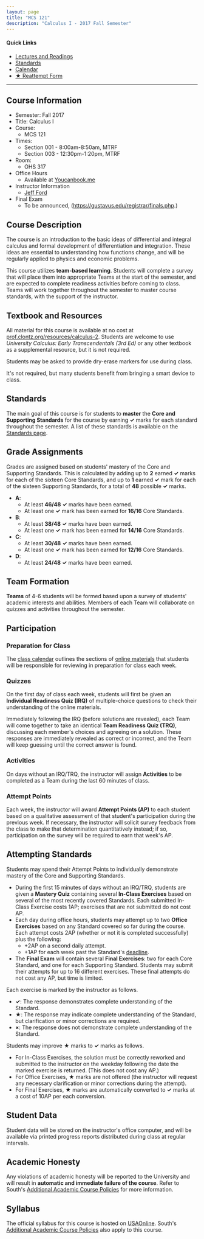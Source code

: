 ```yaml
---
layout: page
title: "MCS 121"
description: "Calculus I - 2017 Fall Semester"
---
```


#### Quick Links

- [Lectures and Readings][text]
- [Standards][standards]
- [Calendar][calendar]
- [**★** Reattempt Form](pdf/star-reattempt.pdf)

---

## Course Information

* Semester: Fall 2017
* Title: Calculus I
* Course:
    * MCS 121
* Times:
    * Section 001 - 8:00am-8:50am, MTRF
    * Section 003 - 12:30pm-1:20pm, MTRF
* Room:
    * OHS 317
* Office Hours
    * Available at [Youcanbook.me][bookings]
* Instructor Information
    * [Jeff Ford][about]
* Final Exam
    * To be announced, (https://gustavus.edu/registrar/finals.php.)


## Course Description

The course is an introduction to the basic ideas of differential and
integral calculus and formal development of differentiation and integration.
These ideas are essential to understanding how functions change, and will
be regularly applied to physics and economic problems.

This course utilizes **team-based learning**.
Students will
complete a survey that will place them into appropriate Teams at the
start of the semester, and are expected to complete readiness activities
before coming to class.
Teams will work together throughout the semester to master course
standards, with the support of the instructor.


## Textbook and Resources

All material for this course is available at no cost at
[prof.clontz.org/resources/calculus-2][text]. Students are welcome to use
*University Calculus: Early Transcendentals (3rd Ed)* or any other textbook
as a supplemental resource, but it is not required.

Students may be asked to provide dry-erase markers for use during class.

It's not required, but many students benefit from bringing a smart device
to class.


## Standards

The main goal of this course is for students to **master** the
**Core and Supporting Standards** for the course by earning
**✓** marks for each standard throughout the semester.
A list of these standards is available on the
[Standards page][standards].




## Grade Assignments

Grades are assigned based on students' mastery of the Core and Supporting
Standards. This is calculated by adding up to **2** earned **✓** marks
for each of the sixteen Core Standards,
and up to **1** earned **✓** mark for each of the sixteen
Supporting Standards, for a total of **48** possible **✓** marks.

* **A**:
  * At least **46/48** **✓** marks have been earned.
  * At least one **✓** mark has been earned for **16/16** Core Standards.
* **B**:
  * At least **38/48** **✓** marks have been earned.
  * At least one **✓** mark has been earned for **14/16** Core Standards.
* **C**:
  * At least **30/48** **✓** marks have been earned.
  * At least one **✓** mark has been earned for **12/16** Core Standards.
* **D**:
  * At least **24/48** **✓** marks have been earned.


## Team Formation

**Teams** of 4-6 students will be formed based upon a survey
of students' academic interests and abilities.
Members of each Team will collaborate on quizzes and activities
throughout the semester.


## Participation

### Preparation for Class

The [class calendar][calendar] outlines the
sections of [online materials][text] that students will be
responsible for reviewing in preparation for class each week.

### Quizzes

On the first day of class each week, students will first be given an
**Individual Readiness Quiz (IRQ)** of multiple-choice
questions to check their understanding of the online materials.

Immediately following the IRQ (before solutions are revealed),
each Team will come together to take an
identical **Team Readiness Quiz (TRQ)**, discussing each member's choices and
agreeing on a solution. These responses are immediately revealed as correct
or incorrect, and the Team will keep guessing until the correct answer is
found.

### Activities

On days without an IRQ/TRQ, the instructor will assign **Activities**
to be completed as a Team during the last 60 minutes of class.

### Attempt Points

Each week, the instructor will award **Attempt Points (AP)** to each student
based on a qualitative assessment of that student's participation during
the previous week. If necessary,
the instructor will solicit survey feedback
from the class to make that determination quantitatively instead;
if so, participation on the survey will be required to earn that week's AP.



## Attempting Standards

Students may spend their Attempt Points to individually demonstrate mastery
of the Core and Supporting Standards.

* During the first 15 minutes of days without an IRQ/TRQ, students are given
  a **Mastery Quiz** containing several
  **In-Class Exercises** based on several of the most recently covered
  Standards.
  Each submitted In-Class Exercise costs 1AP; exercises that are not submitted
  do not cost AP.
* Each day during office hours, students may attempt up to two
  **Office Exercises** based on
  any Standard covered so far during the course. Each attempt costs 2AP
  (whether or not it is completed successfully) plus the following:
    * +2AP on a second daily attempt.
    * +1AP for each week past the Standard's [deadline][standards].
* The **Final Exam** will contain several **Final Exercises**: two for each Core
  Standard, and one for each Supporting Standard.
  Students may submit their attempts for up to 16 different exercises.
  These final attempts do not cost any AP, but time is limited.

Each exercise is marked by the instructor as follows.

* **✓**: The response demonstrates complete understanding of the Standard.
* **★**: The response may indicate complete understanding of the Standard,
  but clarification or minor corrections are required.
* **×**: The response does not demonstrate complete understanding of the
  Standard.

Students may improve **★** marks to **✓** marks as follows.

* For In-Class Exercises, the solution must be correctly reworked and
  submitted to the instructor on the weekday following the date the marked
  exercise is returned. (This does not cost any AP.)
* For Office Exercises, **★** marks are not offered (the instructor will
  request any necessary clarification or minor corrections during the attempt).
* For Final Exercises, **★** marks are automatically converted to **✓** marks
  at a cost of 10AP per each conversion.





## Student Data

Student data will be stored on the instructor's office computer, and will
be available via printed progress reports distributed during class at
regular intervals.


## Academic Honesty

Any violations of academic honesty will be reported to the University
and will result in **automatic and immediate failure of the course**. Refer to
South's [Additional Academic Course Policies][usacoursepolicies] for
more information.


## Syllabus

The official syllabus for this course is hosted on [USAOnline][usaonline].
South's
[Additional Academic Course Policies][usacoursepolicies] also apply to this
course.



[text]: /resources/calculus2/

[calendar]: calendar/

[standards]: standards/

[about]: /about/

[bookings]: https://jeffford.youcanbook.me

[usacoursepolicies]: https://www.southalabama.edu/departments/academicaffairs/resources/policies/additionalacademiccoursepolicies.pdf



[usaonline]: #
